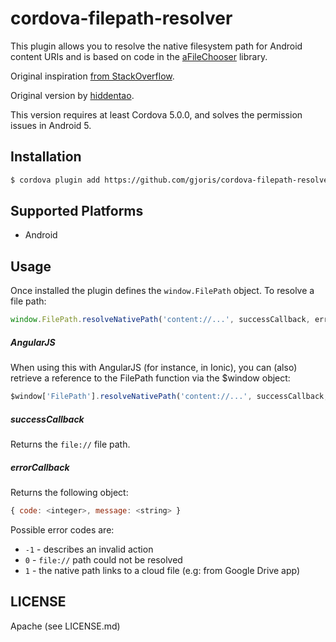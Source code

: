 # cordova-filepath-resolver

This plugin allows you to resolve the native filesystem path for Android content 
URIs and is based on code in the [aFileChooser](https://github.com/iPaulPro/aFileChooser/blob/master/aFileChooser/src/com/ipaulpro/afilechooser/utils/FileUtils.java) library.

Original inspiration [from StackOverflow](http://stackoverflow.com/questions/20067508/get-real-path-from-uri-android-kitkat-new-storage-access-framework).

Original version by [hiddentao](https://github.com/hiddentao/cordova-plugin-filepath). 

This version requires at least Cordova 5.0.0, and solves the permission issues in Android 5.

## Installation

```bash
$ cordova plugin add https://github.com/gjoris/cordova-filepath-resolver.git
```

## Supported Platforms

* Android

## Usage

Once installed the plugin defines the `window.FilePath` object. To resolve a 
file path:

```js
window.FilePath.resolveNativePath('content://...', successCallback, errorCallback);
```

##### AngularJS

When using this with AngularJS (for instance, in Ionic), you can (also) retrieve a reference to the FilePath function via the $window object:

```js
$window['FilePath'].resolveNativePath('content://...', successCallback, errorCallback);
```

##### successCallback
Returns the ``file://`` file path.

##### errorCallback
Returns the following object:
```js
{ code: <integer>, message: <string> }
```
Possible error codes are:
* ``-1`` - describes an invalid action
* ``0`` - ``file://`` path could not be resolved
* ``1`` - the native path links to a cloud file (e.g: from Google Drive app)

## LICENSE

Apache (see LICENSE.md)


